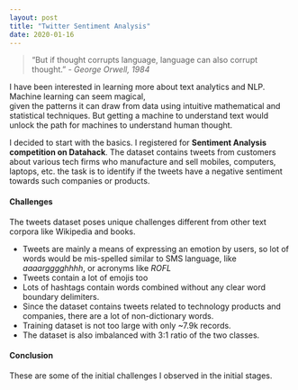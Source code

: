 ```yaml
---
layout: post
title: "Twitter Sentiment Analysis"
date: 2020-01-16
---
```


> “But if thought corrupts language, language can also corrupt thought.”
>   *- George Orwell, 1984*

I have been interested in learning more about text analytics and NLP. Machine learning can seem magical,  
given the patterns it can draw from data using intuitive mathematical and statistical techniques. But getting a machine 
to understand text would unlock the path for machines to understand human thought.

I decided to start with the basics. I registered for **Sentiment Analysis competition on Datahack**.
The dataset contains tweets from customers about various tech firms who manufacture and sell mobiles, computers, 
laptops, etc. the task is to identify if the tweets have a negative sentiment towards such companies or products.

#### Challenges
The tweets dataset poses unique challenges different from other text corpora like Wikipedia and books. 
* Tweets are mainly a means of expressing an emotion by users, so lot of words would be mis-spelled similar to SMS 
language, like *aaaargggghhhh*, or acronyms like *ROFL*
* Tweets contain a lot of emojis too
* Lots of hashtags contain words combined without any clear word boundary delimiters.
* Since the dataset contains tweets related to technology products and companies, there are a lot of non-dictionary 
words.
* Training dataset is not too large with only ~7.9k records.
* The dataset is also imbalanced with 3:1 ratio of the two classes.

#### Conclusion
These are some of the initial challenges I observed in the initial stages.
